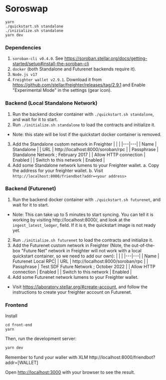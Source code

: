# Soroswap
```
yarn
./quickstart.sh standalone
./inizialize.sh standalone
yarn dev

```



### Dependencies

1. `soroban-cli v0.4.0`. See https://soroban.stellar.org/docs/getting-started/setup#install-the-soroban-cli
2. `docker` (both Standalone and Futurenet backends require it).
3. `Node.js v17`
4. `Freighter wallet v2.9.1`. Download it from https://github.com/stellar/freighter/releases/tag/2.9.1 and Enable "Experimental Mode" in the settings (gear icon).

### Backend (Local Standalone Network)

1. Run the backend docker container with `./quickstart.sh standalone`, and wait for it to start.
2. Run `./initialize.sh standalone` to load the contracts and initialize it.
  - Note: this state will be lost if the quickstart docker container is removed.
3. Add the Standalone custom network in Freighter
    |   |   |
    |---|---|
    | Name | Standalone |
    | URL | http://localhost:8000/soroban/rpc |
    | Passphrase | Standalone Network ; February 2017 |
    | Allow HTTP connection | Enabled |
    | Switch to this network | Enabled |
4. Add some Standalone network lumens to your Freighter wallet.
  a. Copy the address for your freighter wallet.
  b. Visit `http://localhost:8000/friendbot?addr=<your address>`

### Backend (Futurenet)

1. Run the backend docker container with `./quickstart.sh futurenet`, and wait for it to start.
  - Note: This can take up to 5 minutes to start syncing. You can tell it is
    working by visiting http://localhost:8000/, and look at the
    `ingest_latest_ledger`, field. If it is `0`, the quickstart image is not
    ready yet.
2. Run `./initialize.sh futurenet` to load the contracts and initialize it.
3. Add the Futurenet custom network in Freighter
  (Note, the out-of-the-box "Future Net" network in
  Freighter will not work with a local quickstart container, so we need to add
  our own):
    |   |   |
    |---|---|
    | Name | Futurenet Local RPC|
    | URL | http://localhost:8000/soroban/rpc |
    | Passphrase | Test SDF Future Network ; October 2022 |
    | Allow HTTP connection | Enabled |
    | Switch to this network | Enabled |
4. Add some Futurenet network lumens to your Freighter wallet.
  - Visit https://laboratory.stellar.org/#create-account, and follow
    the instructions to create your freighter account on Futurenet.

### Frontend
Install
```
cd front-end
yarn
```
Then, run the development server:

```bash
yarn dev
```

Remember to fund your waller with XLM
http://localhost:8000/friendbot?addr=[WALLET]

Open [http://localhost:3000](http://localhost:3000) with your browser to see the result.
